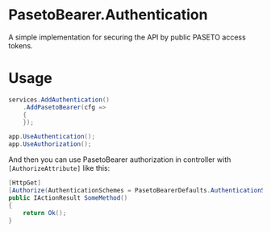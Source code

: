 # PasetoBearer.Authentication
A simple implementation for securing the API by public PASETO access tokens.

# Usage

```cs
services.AddAuthentication()
    .AddPasetoBearer(cfg =>
    {
    });

app.UseAuthentication();
app.UseAuthorization();
```


And then you can use PasetoBearer authorization in controller with ```[AuthorizeAttribute]``` like this:

```cs
[HttpGet]
[Authorize(AuthenticationSchemes = PasetoBearerDefaults.AuthenticationScheme)]
public IActionResult SomeMethod()
{
    return Ok();
}
```
